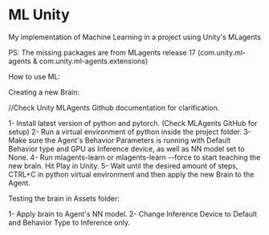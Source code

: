 # ML Unity
 My implementation of Machine Learning in a project using Unity's MLagents

PS: The missing packages are from MLagents release 17 (com.unity.ml-agents & com.unity.ml-agents.extensions)

How to use ML:

Creating a new Brain:

//Check Unity MLAgents Github documentation for clarification.

1- Install latest version of python and pytorch. (Check MLAgents GitHub for setup)
2- Run a virtual environment of python inside the project folder.
3- Make sure the Agent's Behavior Parameters is running with Default Behavior type and GPU as Inference device, as well as NN model set to None.
4- Run mlagents-learn or mlagents-learn --force to start teaching the new brain. Hit Play in Unity.
5- Wait until the desired amount of steps, CTRL+C in python virtual environment and then apply the new Brain to the Agent.

Testing the brain in Assets folder:

1- Apply brain to Agent's NN model.
2- Change Inference Device to Default and Behavior Type to Inference only.
